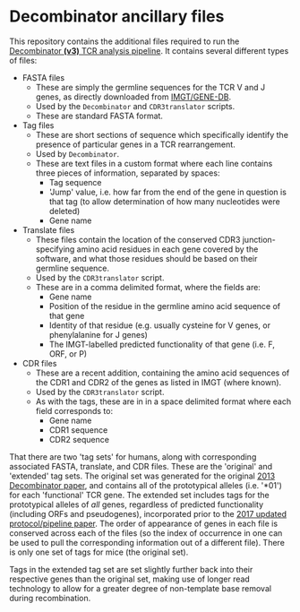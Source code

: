 # Decombinator ancillary files


This repository contains the additional files required to run the [Decombinator **(v3)** TCR analysis pipeline](https://github.com/innate2adaptive/Decombinator). It contains several different types of files:

* FASTA files
    * These are simply the germline sequences for the TCR V and J genes, as directly downloaded from [IMGT/GENE-DB](http://www.imgt.org/genedb/).
    * Used by the ```Decombinator``` and ```CDR3translator``` scripts. 
    * These are standard FASTA format.
* Tag files
    * These are short sections of sequence which specifically identify the presence of particular genes in a TCR rearrangement.
    * Used by ```Decombinator```.
    * These are text files in a custom format where each line contains three pieces of information, separated by spaces:
        * Tag sequence
        * 'Jump' value, i.e. how far from the end of the gene in question is that tag (to allow determination of how many nucleotides were deleted)
        * Gene name 
* Translate files
    * These files contain the location of the conserved CDR3 junction-specifying amino acid residues in each gene covered by the software, and what those residues should be based on their germline sequence.
    * Used by the ```CDR3translator``` script.
    * These are in a comma delimited format, where the fields are:
        * Gene name
        * Position of the residue in the germline amino acid sequence of that gene
        * Identity of that residue (e.g. usually cysteine for V genes, or phenylalanine for J genes)
        * The IMGT-labelled predicted functionality of that gene (i.e. F, ORF, or P)
* CDR files
    * These are a recent addition, containing the amino acid sequences of the CDR1 and CDR2 of the genes as listed in IMGT (where known).
    * Used by the ```CDR3translator``` script.
    * As with the tags, these are in in a space delimited format where each field corresponds to:
        * Gene name
        * CDR1 sequence
        * CDR2 sequence 
      
That there are two 'tag sets' for humans, along with corresponding associated FASTA, translate, and CDR files. These are the 'original' and 'extended' tag sets. The original set was generated for the original [2013 Decombinator paper](http://dx.doi.org/10.1093/bioinformatics/btt004), and contains all of the prototypical alleles (i.e. '*01') for each 'functional' TCR gene. The extended set includes tags for the prototypical alleles of *all* genes, regardless of predicted functionality (including ORFs and pseudogenes), incorporated prior to the [2017 updated protocol/pipeline paper](https://doi.org/10.3389/fimmu.2017.01267). The order of appearance of genes in each file is conserved across each of the files (so the index of occurrence in one can be used to pull the corresponding information out of a different file). There is only one set of tags for mice (the original set).

Tags in the extended tag set are set slightly further back into their respective genes than the original set, making use of longer read technology to allow for a greater degree of non-template base removal during recombination.
